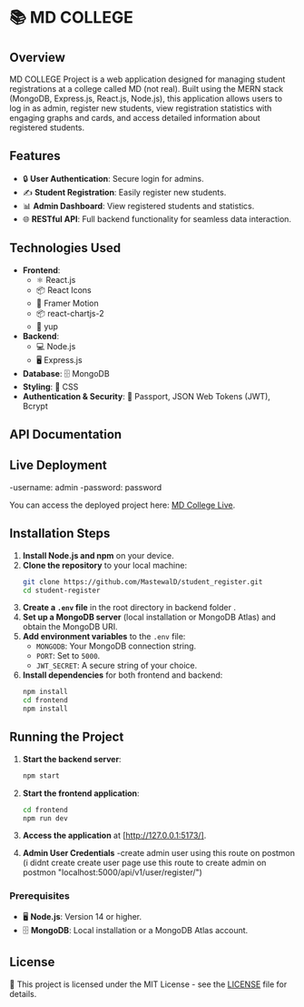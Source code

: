 # 📚 MD COLLEGE 

## Overview

MD COLLEGE Project is a web application designed for managing student registrations at a college called MD (not real). Built using the MERN stack (MongoDB, Express.js, React.js, Node.js), this application allows users to log in as admin, register new students, view registration statistics with engaging graphs and cards, and access detailed information about registered students.

## Features

- 🔒 **User Authentication**: Secure login for admins.
- ✍️ **Student Registration**: Easily register new students.
- 📊 **Admin Dashboard**: View registered students and statistics.
- 🌐 **RESTful API**: Full backend functionality for seamless data interaction.

## Technologies Used

- **Frontend**: 
  - ⚛️ React.js
  - 📦 React Icons
  - 🎨 Framer Motion
  - 📦 react-chartjs-2
  - 🔑 yup
- **Backend**: 
  - 💻 Node.js
  - 🖥️ Express.js
- **Database**: 🗄️ MongoDB
- **Styling**: 🎨 CSS
- **Authentication & Security**: 🔑 Passport, JSON Web Tokens (JWT), Bcrypt

## API Documentation



## Live Deployment
-username: admin
-password: password

You can access the deployed project here: [MD College Live](https://dreamy-sprite-be3c9d.netlify.app/).

## Installation Steps

1. **Install Node.js and npm** on your device.
2. **Clone the repository** to your local machine:
    ```bash
    git clone https://github.com/MastewalD/student_register.git
    cd student-register
    ```
3. **Create a `.env` file** in the root directory in backend folder .
4. **Set up a MongoDB server** (local installation or MongoDB Atlas) and obtain the MongoDB URI.
5. **Add environment variables** to the `.env` file:
    - `MONGODB`: Your MongoDB connection string.
    - `PORT`: Set to `5000`.
    - `JWT_SECRET`: A secure string of your choice.
6. **Install dependencies** for both frontend and backend:
    ```bash
    npm install
    cd frontend
    npm install
    ```

## Running the Project

1. **Start the backend server**:
    ```bash
    npm start
    ```
2. **Start the frontend application**:
    ```bash
    cd frontend
    npm run dev
    ```
3. **Access the application** at [http://127.0.0.1:5173/].

4. **Admin User Credentials**
   -create admin user using this route on postmon (i didnt create create user page use this route to create admin on postmon "localhost:5000/api/v1/user/register/")

### Prerequisites

- 🖥️ **Node.js**: Version 14 or higher.
- 🗄️ **MongoDB**: Local installation or a MongoDB Atlas account.

## License

📄 This project is licensed under the MIT License - see the [LICENSE](LICENSE) file for details.
